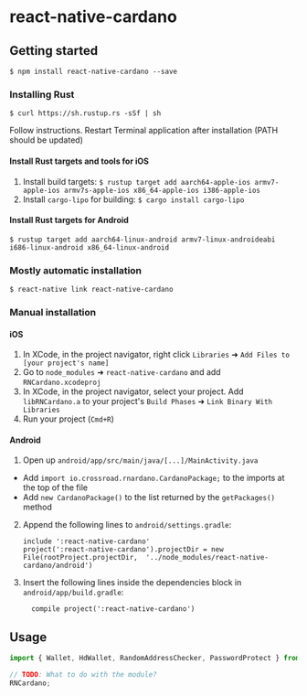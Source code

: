 
# react-native-cardano

## Getting started

`$ npm install react-native-cardano --save`

### Installing Rust

`$ curl https://sh.rustup.rs -sSf | sh`

Follow instructions. Restart Terminal application after installation (PATH should be updated)

#### Install Rust targets and tools for iOS

1. Install build targets: `$ rustup target add aarch64-apple-ios armv7-apple-ios armv7s-apple-ios x86_64-apple-ios i386-apple-ios`
2. Install `cargo-lipo` for building: `$ cargo install cargo-lipo`

#### Install Rust targets for Android

`$ rustup target add aarch64-linux-android armv7-linux-androideabi i686-linux-android x86_64-linux-android`

### Mostly automatic installation

`$ react-native link react-native-cardano`

### Manual installation

#### iOS

1. In XCode, in the project navigator, right click `Libraries` ➜ `Add Files to [your project's name]`
2. Go to `node_modules` ➜ `react-native-cardano` and add `RNCardano.xcodeproj`
3. In XCode, in the project navigator, select your project. Add `libRNCardano.a` to your project's `Build Phases` ➜ `Link Binary With Libraries`
4. Run your project (`Cmd+R`)

#### Android

1. Open up `android/app/src/main/java/[...]/MainActivity.java`
  - Add `import io.crossroad.rnardano.CardanoPackage;` to the imports at the top of the file
  - Add `new CardanoPackage()` to the list returned by the `getPackages()` method
2. Append the following lines to `android/settings.gradle`:
  	```
  	include ':react-native-cardano'
  	project(':react-native-cardano').projectDir = new File(rootProject.projectDir, 	'../node_modules/react-native-cardano/android')
  	```
3. Insert the following lines inside the dependencies block in `android/app/build.gradle`:
  	```
      compile project(':react-native-cardano')
  	```


## Usage
```javascript
import { Wallet, HdWallet, RandomAddressChecker, PasswordProtect } from 'react-native-cardano';

// TODO: What to do with the module?
RNCardano;
```
  
